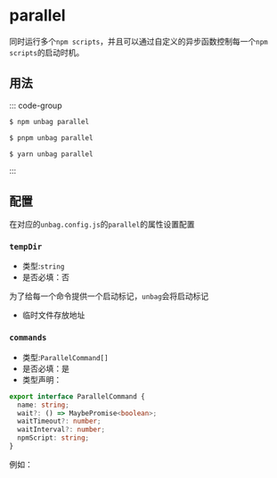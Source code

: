 # parallel

同时运行多个`npm scripts`，并且可以通过自定义的异步函数控制每一个`npm scripts`的启动时机。

## 用法

::: code-group

```sh [npm]
$ npm unbag parallel
```

```sh [pnpm]
$ pnpm unbag parallel
```

```sh [yarn]
$ yarn unbag parallel
```
:::

## 配置
在对应的`unbag.config.js`的`parallel`的属性设置配置

### `tempDir`
- 类型:`string`
- 是否必填：否

为了给每一个命令提供一个启动标记，`unbag`会将启动标记
- 临时文件存放地址

### `commands`
- 类型:`ParallelCommand[]`
- 是否必填：是
- 类型声明：

```ts
export interface ParallelCommand {
  name: string;
  wait?: () => MaybePromise<boolean>;
  waitTimeout?: number;
  waitInterval?: number;
  npmScript: string;
}
```

例如：
